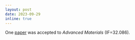 ```yaml
---
layout: post
date: 2023-09-29
inline: true
---
```


One [paper](https://pubmed.ncbi.nlm.nih.gov/37774750/) was accepted to *Advanced Materials* (IF=32.086). 
